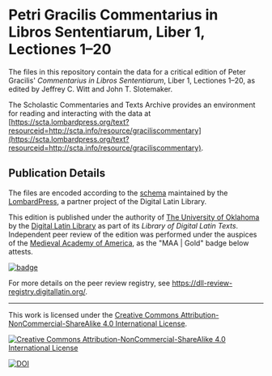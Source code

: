 # Petri Gracilis Commentarius in Libros Sententiarum, Liber 1, Lectiones 1–20

The files in this repository contain the data for a critical edition of Peter Gracilis' _Commentarius in Libros Sententiarum_, Liber 1, Lectiones 1–20, as edited by Jeffrey C. Witt and John T. Slotemaker.

The Scholastic Commentaries and Texts Archive provides an environment for reading and interacting with the data at [https://scta.lombardpress.org/text?resourceid=http://scta.info/resource/graciliscommentary](https://scta.lombardpress.org/text?resourceid=http://scta.info/resource/graciliscommentary).

## Publication Details

The files are encoded according to the [schema](http://lombardpress.org/schema/docs/index) maintained by the [LombardPress](http://lombardpress.org/), a partner project of the Digital Latin Library.

This edition is published under the authority of [The University of Oklahoma](http://www.ou.edu/) by the [Digital Latin Library](https://digitallatin.org) as part of its *Library of Digital Latin Texts*. Independent peer review of the edition was performed under the auspices of the [Medieval Academy of America](https://www.medievalacademy.org/), as the "MAA | Gold" badge below attests.

[![badge](https://dll-review-registry.digitallatin.org/maa-badge.svg)](https://dll-review-registry.scta.info/reviews/04b38825-63f5-4ccc-94b8-4aefb907fb03.html)

For more details on the peer review registry, see <https://dll-review-registry.digitallatin.org/>.

---
This work is licensed under the [Creative Commons Attribution-NonCommercial-ShareAlike 4.0 International License](http://creativecommons.org/licenses/by-nc-sa/4.0/).

[![Creative Commons Attribution-NonCommercial-ShareAlike 4.0 International License](https://i.creativecommons.org/l/by-nc-sa/4.0/88x31.png)](http://creativecommons.org/licenses/by-nc-sa/4.0/)

[![DOI](https://zenodo.org/badge/637834178.svg)](https://zenodo.org/badge/latestdoi/637834178)
